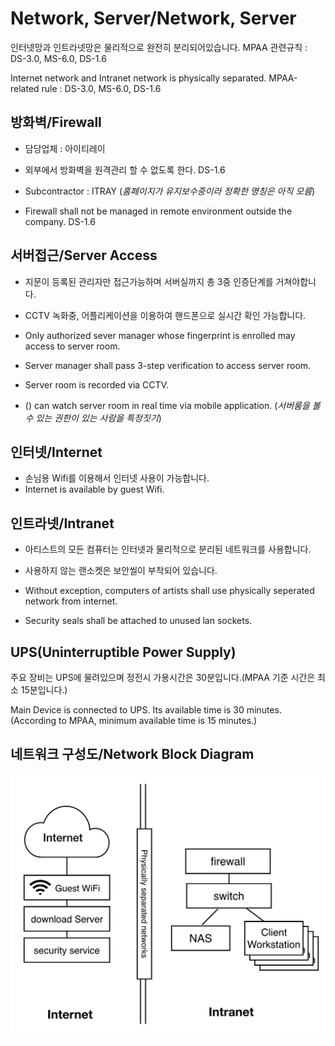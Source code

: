 # Network, Server/Network, Server
인터넷망과 인트라넷망은 물리적으로 완전히 분리되어있습니다.
MPAA 관련규칙 : DS-3.0, MS-6.0, DS-1.6

Internet network and Intranet network is physically separated.
MPAA-related rule : DS-3.0, MS-6.0, DS-1.6

## 방화벽/Firewall
- 담당업체 : 아이티레이
- 외부에서 방화벽을 원격관리 할 수 없도록 한다. DS-1.6

- Subcontractor : ITRAY (*홈페이지가 유지보수중이라 정확한 명칭은 아직 모름*)
- Firewall shall not be managed in remote environment outside the company. DS-1.6

## 서버접근/Server Access
- 지문이 등록된 관리자만 접근가능하며 서버실까지 총 3중 인증단계를 거쳐야합니다.
- CCTV 녹화중, 어플리케이션을 이용하여 핸드폰으로 실시간 확인 가능합니다.

- Only authorized sever manager whose fingerprint is enrolled may access to server room.
- Server manager shall pass 3-step verification to access server room.
- Server room is recorded via CCTV.
- () can watch server room in real time via mobile application.
(*서버룸을 볼 수 있는 권한이 있는 사람을 특정짓기*)

## 인터넷/Internet
- 손님용 Wifi를 이용해서 인터넷 사용이 가능합니다.
- Internet is available by guest Wifi.

## 인트라넷/Intranet
- 아티스트의 모든 컴퓨터는 인터넷과 물리적으로 분리된 네트워크를 사용합니다.
- 사용하지 않는 랜소켓은 보안씰이 부착되어 있습니다.

- Without exception, computers of artists shall use physically seperated network from internet.
- Security seals shall be attached to unused lan sockets.

## UPS(Uninterruptible Power Supply)
주요 장비는 UPS에 물려있으며 정전시 가용시간은 30분입니다.(MPAA 기준 시간은 최소 15분입니다.)

Main Device is connected to UPS. Its available time is 30 minutes.(According to MPAA, minimum available time is 15 minutes.)

## 네트워크 구성도/Network Block Diagram
![network](../figures/network.png)
